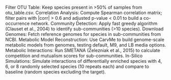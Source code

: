Filter OTU Table: Keep species present in >50% of samples from otu_table.csv.
Correlation Analysis: Compute Spearman correlation matrix; filter pairs with |corr| > 0.6 and adjusted p-value < 0.01 to build a co-occurrence network.
Community Detection: Apply fast greedy algorithm (Clauset et al., 2004) to identify sub-communities (>10 species).
Download Genomes: Fetch reference genomes for species in sub-communities from NCBI.
Metabolic Model Reconstruction: Use CarvMe to build genome-scale metabolic models from genomes, testing default, M9, and LB media options.
Metabolic Interactions: Run SMETANA (Zelezniak et al., 2015) to calculate competition and mutualism scores for sub-communities.
In-Silico Simulations: Simulate interactions of differentially enriched species with 4, 6, or 8 randomly selected species (10 repeats each) and compare to baseline (random species excluding the target).
